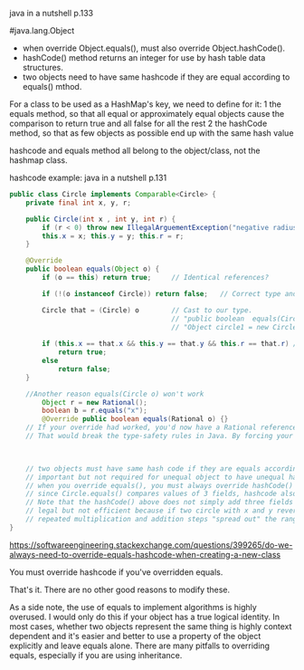 java in a nutshell p.133

#java.lang.Object
- when override Object.equals(), must also override Object.hashCode().
- hashCode() method returns an integer for use by hash table data structures.
- two objects need to have same hashcode if they are equal according to equals() mthod.


For a class to be used as a HashMap's key, we need to define for it:
1 the equals method, so that all equal or approximately equal objects cause the comparison to return true and all false for all the rest
2 the hashCode method, so that as few objects as possible end up with the same hash value

hashcode and equals method all belong to the object/class, not the hashmap class.

hashcode example:  java in a nutshell p.131

```java
public class Circle implements Comparable<Circle> {
    private final int x, y, r;

    public Circle(int x , int y, int r) {
        if (r < 0) throw new IllegalArguementException("negative radius");
        this.x = x; this.y = y; this.r = r;
    }

    @Override
    public boolean equals(Object o) {
        if (o == this) return true;     // Identical references?

        if (!(o instanceof Circle)) return false;   // Correct type and non-null?

        Circle that = (Circle) o        // Cast to our type. 
                                        // "public boolean  equals(Circle o)" won't work for 
                                        // "Object circle1 = new Circle(1,2,3)"
        
        if (this.x == that.x && this.y == that.y && this.r == that.r) // If x,y,r are object reference variables like Strings, use .equals() instead.
            return true;
        else
            return false;
    }

    //Another reason equals(Circle o) won't work
        Object r = new Rational();
        boolean b = r.equals("x");
        @Override public boolean equals(Rational o) {}
    // If your override had worked, you'd now have a Rational reference to a String object - madness! 
    // That would break the type-safety rules in Java. By forcing your args to be an exact match, the language can ensure that only "acceptable" arguments appear in the method.

 

    // two objects must have same hash code if they are equals according to the equals() method.
    // important but not required for unequal object to have unequal hash codes
    // when you override equals(), you must always override hashCode() to guarantee that equal objecct have equal hash codes.
    // since Circle.equals() compares values of 3 fields, hashcode also three.
    // Note that the hashCode() above does not simply add three fields together and return sum,
    // legal but not efficient because if two circle with x and y reversed would have same hashcode
    // repeated multiplication and addition steps "spread out" the range of hash code and dramatically reduce likelihood two unequal Circle objects have the same hash code.
}
```

https://softwareengineering.stackexchange.com/questions/399265/do-we-always-need-to-override-equals-hashcode-when-creating-a-new-class

You must override hashcode if you've overridden equals.

That's it. There are no other good reasons to modify these.

As a side note, the use of equals to implement algorithms is highly overused. I would only do this if your object has a true logical identity. In most cases, whether two objects represent the same thing is highly context dependent and it's easier and better to use a property of the object explicitly and leave equals alone. There are many pitfalls to overriding equals, especially if you are using inheritance.